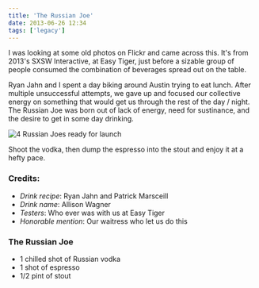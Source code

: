```yaml
---
title: 'The Russian Joe'
date: 2013-06-26 12:34
tags: ['legacy']
---
```


I was looking at some old photos on Flickr and came across this. It's from 2013's SXSW Interactive, at Easy Tiger, just before a sizable group of people consumed the combination of beverages spread out on the table.

Ryan Jahn and I spent a day biking around Austin trying to eat lunch. After multiple unsuccessful attempts, we gave up and focused our collective energy on something that would get us through the rest of the day / night. The Russian Joe was born out of lack of energy, need for sustinance, and the desire to get in some day drinking.

![4 Russian Joes ready for launch](https://farm8.staticflickr.com/7373/9135600825_6d52df6494_c.jpg)

Shoot the vodka, then dump the espresso into the stout and enjoy it at a hefty pace.

### Credits:

- _Drink recipe_: Ryan Jahn and Patrick Marsceill
- _Drink name_: Allison Wagner
- _Testers_: Who ever was with us at Easy Tiger
- _Honorable mention_: Our waitress who let us do this

### The Russian Joe

- 1 chilled shot of Russian vodka
- 1 shot of espresso
- 1/2 pint of stout
